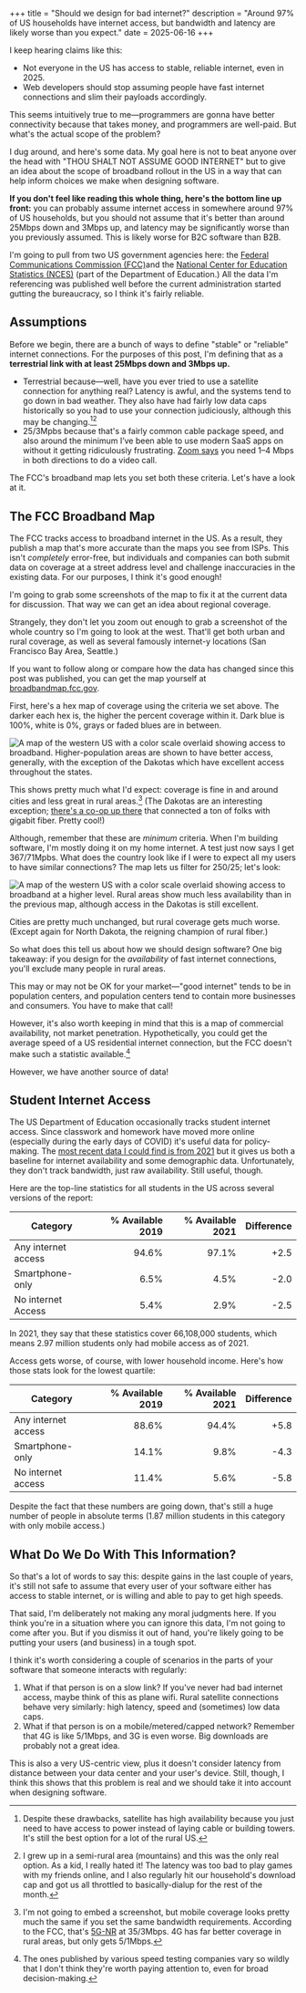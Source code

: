 +++
title = "Should we design for bad internet?"
description = "Around 97% of US households have internet access, but bandwidth and latency are likely worse than you expect."
date = 2025-06-16
+++

I keep hearing claims like this:

- Not everyone in the US has access to stable, reliable internet, even in 2025.
- Web developers should stop assuming people have fast internet connections and slim their payloads accordingly.

This seems intuitively true to me—programmers are gonna have better connectivity because that takes money, and programmers are well-paid. But what's the actual scope of the problem?

I dug around, and here's some data. My goal here is not to beat anyone over the head with "THOU SHALT NOT ASSUME GOOD INTERNET" but to give an idea about the scope of broadband rollout in the US in a way that can help inform choices we make when designing software.

**If you don't feel like reading this whole thing, here's the bottom line up front:** you can probably assume internet access in somewhere around 97% of US households, but you should not assume that it's better than around 25Mbps down and 3Mbps up, and latency may be significantly worse than you previously assumed. This is likely worse for B2C software than B2B.

<!-- more -->

I'm going to pull from two US government agencies here: the [Federal Communications Commission (FCC)](https://www.fcc.gov)and the [National Center for Education Statistics (NCES)](https://nces.ed.gov) (part of the Department of Education.) All the data I'm referencing was published well before the current administration started gutting the bureaucracy, so I think it's fairly reliable.

## Assumptions

Before we begin, there are a bunch of ways to define "stable" or "reliable" internet connections. For the purposes of this post, I'm defining that as a **terrestrial link with at least 25Mbps down and 3Mbps up.**

- Terrestrial because—well, have you ever tried to use a satellite connection for anything real? Latency is awful, and the systems tend to go down in bad weather. They also have had fairly low data caps historically so you had to use your connection judiciously, although this may be changing.[^satellite][^my-history]
- 25/3Mpbs because that's a fairly common cable package speed, and also around the minimum I’ve been able to use modern SaaS apps on without it getting ridiculously frustrating. [Zoom says](https://support.zoom.com/hc/en/article?id=zm_kb&sysparm_article=KB0060748#h_d278c327-e03d-4896-b19a-96a8f3c0c69c) you need 1–4 Mbps in both directions to do a video call.

The FCC's broadband map lets you set both these criteria. Let's have a look at it.

## The FCC Broadband Map

The FCC tracks access to broadband internet in the US. As a result, they publish a map that's more accurate than the maps you see from ISPs. This isn't _completely_ error-free, but individuals and companies can both submit data on coverage at a street address level and challenge inaccuracies in the existing data. For our purposes, I think it's good enough!

I'm going to grab some screenshots of the map to fix it at the current data for discussion. That way we can get an idea about regional coverage.

Strangely, they don't let you zoom out enough to grab a screenshot of the whole country so I'm going to look at the west. That'll get both urban and rural coverage, as well as several famously internet-y locations (San Francisco Bay Area, Seattle.)

If you want to follow along or compare how the data has changed since this post was published, you can get the map yourself at [broadbandmap.fcc.gov](https://broadbandmap.fcc.gov).

First, here's a hex map of coverage using the criteria we set above. The darker each hex is, the higher the percent coverage within it. Dark blue is 100%, white is 0%, grays or faded blues are in between.

![A map of the western US with a color scale overlaid showing access to broadband. Higher-population areas are shown to have better access, generally, with the exception of the Dakotas which have excellent access throughout the states.](/images/us-national-broadband-map-terrestrial-25-3-2025-06-10.png)

This shows pretty much what I'd expect: coverage is fine in and around cities and less great in rural areas.[^mobile] (The Dakotas are an interesting exception; [there's a co-op up there](https://www.bek.coop/) that connected a ton of folks with gigabit fiber. Pretty cool!)

Although, remember that these are _minimum_ criteria. When I'm building software, I'm mostly doing it on my home internet. A test just now says I get 367/71Mpbs. What does the country look like if I were to expect all my users to have similar connections? The map lets us filter for 250/25; let's look:

![A map of the western US with a color scale overlaid showing access to broadband at a higher level. Rural areas show much less availability than in the previous map, although access in the Dakotas is still excellent.](/images/us-national-broadband-map-terrestrial-250-25-2025-06-10.png)

Cities are pretty much unchanged, but rural coverage gets much worse. (Except again for North Dakota, the reigning champion of rural fiber.)

So what does this tell us about how we should design software? One big takeaway: if you design for the _availability_ of fast internet connections, you'll exclude many people in rural areas.

This may or may not be OK for your market—"good internet" tends to be in population centers, and population centers tend to contain more businesses and consumers. You have to make that call!

However, it's also worth keeping in mind that this is a map of commercial availability, not market penetration. Hypothetically, you could get the average speed of a US residential internet connection, but the FCC doesn't make such a statistic available.[^speed-stat-third-party]

However, we have another source of data!

## Student Internet Access

The US Department of Education occasionally tracks student internet access. Since classwork and homework have moved more online (especially during the early days of COVID) it's useful data for policy-making. The [most recent data I could find is from 2021](https://www.thefreelibrary.com/Relationship+Between+Internet+Access+and+Literacy+Among+OECD...-a0795707532) but it gives us both a baseline for internet availability and some demographic data. Unfortunately, they don't track bandwidth, just raw availability. Still useful, though.

Here are the top-line statistics for all students in the US across several versions of the report:

| Category            | % Available 2019 | % Available 2021 | Difference |
| ------------------- | ---------------: | ---------------: | ---------: |
| Any internet access |            94.6% |            97.1% |       +2.5 |
| Smartphone-only     |             6.5% |             4.5% |       -2.0 |
| No internet Access  |             5.4% |             2.9% |       -2.5 |

In 2021, they say that these statistics cover 66,108,000 students, which means 2.97 million students only had mobile access as of 2021.

Access gets worse, of course, with lower household income. Here's how those stats look for the lowest quartile:

| Category            | % Available 2019 | % Available 2021 | Difference |
| ------------------- | ---------------: | ---------------: | ---------: |
| Any internet access |            88.6% |            94.4% |       +5.8 |
| Smartphone-only     |            14.1% |             9.8% |       -4.3 |
| No internet access  |            11.4% |             5.6% |       -5.8 |

Despite the fact that these numbers are going down, that's still a huge number of people in absolute terms (1.87 million students in this category with only mobile access.)

## What Do We Do With This Information?

So that's a lot of words to say this: despite gains in the last couple of years, it's still not safe to assume that every user of your software either has access to stable internet, or is willing and able to pay to get high speeds.

That said, I'm deliberately not making any moral judgments here. If you think you're in a situation where you can ignore this data, I'm not going to come after you. But if you dismiss it out of hand, you're likely going to be putting your users (and business) in a tough spot.

I think it's worth considering a couple of scenarios in the parts of your software that someone interacts with regularly:

1. What if that person is on a slow link? If you've never had bad internet access, maybe think of this as plane wifi. Rural satellite connections behave very similarly: high latency, speed and (sometimes) low data caps.
2. What if that person is on a mobile/metered/capped network? Remember that 4G is like 5/1Mbps, and 3G is even worse. Big downloads are probably not a great idea.

This is also a very US-centric view, plus it doesn't consider latency from distance between your data center and your user's device. Still, though, I think this shows that this problem is real and we should take it into account when designing software.

[^satellite]: Despite these drawbacks, satellite has high availability because you just need to have access to power instead of laying cable or building towers. It's still the best option for a lot of the rural US.

[^my-history]: I grew up in a semi-rural area (mountains) and this was the only real option. As a kid, I really hated it! The latency was too bad to play games with my friends online, and I also regularly hit our household's download cap and got us all throttled to basically-dialup for the rest of the month.

[^mobile]: I'm not going to embed a screenshot, but mobile coverage looks pretty much the same if you set the same bandwidth requirements. According to the FCC, that's [5G-NR](https://en.wikipedia.org/wiki/5G_NR) at 35/3Mbps. 4G has far better coverage in rural areas, but only gets 5/1Mbps.

[^speed-stat-third-party]: The ones published by various speed testing companies vary so wildly that I don't think they're worth paying attention to, even for broad decision-making.
